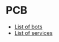 # PCB

- [List of bots](https://dev.botframework.com/bots)
- [List of services](https://www.microsoft.com/cognitive-services)
